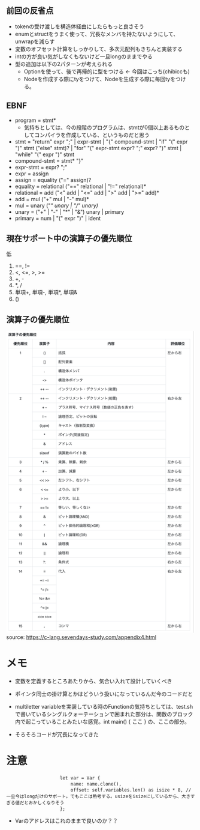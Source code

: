 ## 前回の反省点
- tokenの受け渡しを構造体経由にしたらもっと良さそう
- enumとstructをうまく使って、冗長なメンバを持たないようにして、unwrapを減らす
- 変数のオフセット計算をしっかりして、多次元配列もきちんと実装する
- intの方が良い気がしなくもないけど一旦longのままでやる
- 型の追加は以下の2パターンが考えられる
  - Optionを使って、後で再帰的に型をつける <- 今回はこっち(chibiccも)
  - Nodeを作成する際にtyをつけて、Nodeを生成する際に毎回tyをつける。

## EBNF
- program = stmt*
  - 気持ちとしては、今の段階のプログラムは、stmtが0個以上あるものとしてコンパイラを作成している、というものだと思う
- stmt = "return" expr ";" | expr-stmt | "{" compound-stmt | "if" "(" expr ")" stmt ("else" stmt)? | "for" "(" expr-stmt expr? ";" expr? ")" stmt | "while" "(" expr ")" stmt
- compound-stmt = stmt* "}"
- expr-stmt = expr? ";"
- expr = assign
- assign = equality ("=" assign)?
- equality = relational ("==" relational | "!=" relational)*
- relational = add ("<" add | "<=" add | ">" add | ">=" add)*
- add = mul ("+" mul | "-" mul)*
- mul = unary ("*" unary | "/" unary)*
- unary = ("+" | "-" | "*" | "&") unary | primary
- primary = num | "(" expr ")" | ident

## 現在サポート中の演算子の優先順位
低
1. ==, !=
2. <, <=, >, >=
3. +, -
4. *, /
5. 単項+, 単項-, 単項*, 単項&
6. ()

## 演算子の優先順位
![alt text](operator-priority.png)
source: https://c-lang.sevendays-study.com/appendix4.html

# メモ
- 変数を定義するところあたりから、気合い入れて設計していくべき
- ポインタ同士の掛け算とかはどういう扱いになっているんだ今のコードだと

- multiletter variableを実装している時のFunctionの気持ちとしては、test.shで書いているシングルクォーテーションで囲まれた部分は、関数のブロック内で起こっていることみたいな感覚。int main() { ここ } の、ここの部分。
- そろそろコードが冗長になってきた


# 注意
```
                    let var = Var {
                        name: name.clone(),
                        offset: self.variables.len() as isize * 8, // 一旦今はlongだけのサポート。でもここは熟考する。usizeをisizeにしているから、大きすぎる値だとおかしくなりそう
                    };
```
- Varのアドレスはこれのままで良いのか？？